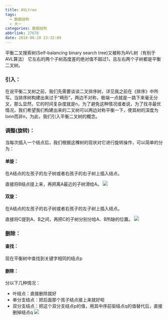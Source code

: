 ```yaml
---
title: AVLtree
tags:
  - 数据结构
  - 大一
categories: 数据结构
abbrlink: 27676
date: 2018-06-20 23:32:09
---
```

平衡二叉搜索树(Self-balancing binary search tree)又被称为AVL树（有别于AVL算法）
它左右的两个子树高度差的绝对值不超过1，且左右两个子树都是平衡二叉树。
<!-- More -->
### 引入：
在说平衡二叉树之前，我们先需要谈谈二叉排序树，详见我之前在《排序》中所写。当排序树构建出来过于“畸形”，两边不对称，极端一点就是一路下来毫无分叉，那么显然，它的时间复杂度就是n，为了避免这种情况或者说，为了找寻最优情况，我们希望我们构建出来的二叉树可以两边对称平衡一下，使其树的深度为lonn而非n，为此，我们引入平衡二叉树的概念。

### 调整(旋转)：
当每次插入一个结点后，我们根据这棵树的现状对它进行旋转操作，可以简单的分为：

#### 单旋：
 在A结点的左孩子的左子树或者右孩子的右子树上插入结点。

 直接将B结点提上来，再把离A最近的子树滑给A。
![](https://i.loli.net/2018/12/12/5c10c9117e416.png)
#### 双旋：
 在A结点的左孩子的右子树或者右孩子的左子树上插入结点。

 直接将C提到A、B之间，再把C的子树分别分给A、B所缺的位置。
![](https://i.loli.net/2018/12/12/5c10c946410b3.png)

### 删除：

#### 查找：
现在平衡树中查找到关键字相同的结点p

#### 删除：
分以下几种情况：

* 叶结点：直接删除就好
* 单分支结点：把后面那个孩子结点接上来就好啦
* 双分支结点：把这个双分支结点p的值，用其中序前驱结点q的值替代后，直接删掉结点q
![](https://i.loli.net/2018/12/12/5c10c9909e5ef.png)